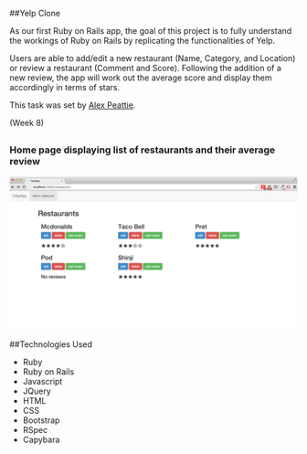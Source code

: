##Yelp Clone

As our first Ruby on Rails app, the goal of this project is to fully understand the workings of Ruby on Rails by replicating the functionalities of Yelp.

Users are able to add/edit a new restaurant (Name, Category, and Location) or review a restaurant (Comment and Score). Following the addition of a new review, the app will work out the average score and display them accordingly in terms of stars.


This task was set by [Alex Peattie](https://github.com/alexpeattie).

(Week 8)


##

### Home page displaying list of restaurants and their average review
![screenshot](app/assets/images/yelp_home.png)


##Technologies Used
- Ruby
- Ruby on Rails
- Javascript
- JQuery
- HTML
- CSS
- Bootstrap
- RSpec
- Capybara

